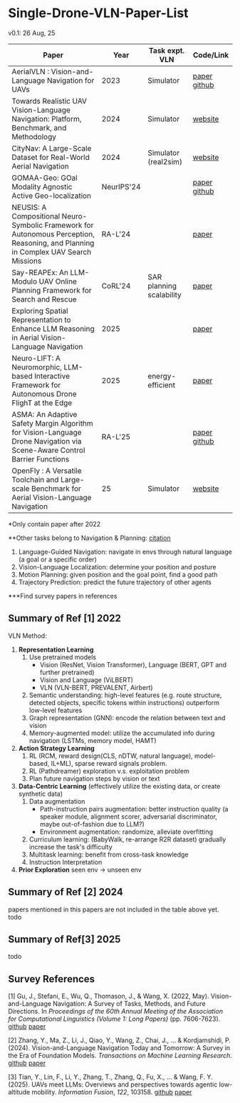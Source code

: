 # Single-Drone-VLN-Paper-List

v0.1: 26 Aug, 25

| Paper                                                        | Year       | Task expt. VLN           | Code/Link                                                    |
| ------------------------------------------------------------ | ---------- | ------------------------ | ------------------------------------------------------------ |
| AerialVLN : Vision-and-Language Navigation for UAVs          | 2023       | Simulator                | [paper](https://openaccess.thecvf.com/content/ICCV2023/papers/Liu_AerialVLN_Vision-and-Language_Navigation_for_UAVs_ICCV_2023_paper.pdf) [github](https://github.com/AirVLN/AirVLN) |
| Towards Realistic UAV Vision-Language Navigation: Platform, Benchmark, and Methodology | 2024       | Simulator                | [website](https://prince687028.github.io/OpenUAV/)           |
| CityNav: A Large-Scale Dataset for Real-World Aerial Navigation | 2024       | Simulator (real2sim)     | [website](https://water-cookie.github.io/city-nav-proj/)     |
| GOMAA-Geo: GOal Modality Agnostic Active Geo-localization    | NeurIPS'24 |                          | [paper](https://arxiv.org/abs/2406.01917) [github](https://github.com/mvrl/GOMAA-Geo) |
| NEUSIS: A Compositional Neuro-Symbolic Framework for Autonomous Perception, Reasoning, and Planning in Complex UAV Search Missions | RA-L'24    |                          | [paper](https://arxiv.org/abs/2409.10196)                    |
| Say-REAPEx: An LLM-Modulo UAV Online Planning Framework for Search and Rescue | CoRL'24    | SAR planning scalability | [paper](https://openreview.net/forum?id=9WdUqvE03f)          |
| Exploring Spatial Representation to Enhance LLM Reasoning in Aerial Vision-Language Navigation | 2025       |                          | [paper](https://arxiv.org/abs/2410.08500)                    |
| Neuro-LIFT: A Neuromorphic, LLM-based Interactive Framework for Autonomous Drone FlighT at the Edge | 2025       | energy-efficient         | [paper](https://arxiv.org/abs/2501.19259v1)                  |
| ASMA: An Adaptive Safety Margin Algorithm for Vision-Language Drone Navigation via Scene-Aware Control Barrier Functions | RA-L'25    |                          | [paper](https://arxiv.org/abs/2409.10283) [github](https://github.com/souravsanyal06/ASMA) |
| OpenFly : A Versatile Toolchain and Large-scale Benchmark for Aerial Vision-Language Navigation | 25         | Simulator                | [website](https://shailab-ipec.github.io/openfly/)           |

*Only contain paper after 2022

**Other tasks belong to Navigation & Planning: [citation](https://ieeexplore.ieee.org/stamp/stamp.jsp?arnumber=10531702)

1. Language-Guided Navigation: 	navigate in envs through natural language (a goal or a specific order)
2. Vision-Language Localization: 	determine your position and posture 
3. Motion Planning: 				given position and the goal point, find a good path
4. Trajectory Prediction: 			predict the future trajectory of other agents

***Find survey papers in references



## Summary of Ref [1] 2022

VLN Method:

1. **Representation Learning**
   1. Use pretrained models
      * Vision (ResNet, Vision Transformer), Language (BERT, GPT and further pretrained)
      * Vision and Language (ViLBERT)
      *  VLN (VLN-BERT, PREVALENT, Airbert)
   2. Semantic understanding: high-level features (e.g. route structure, detected objects, specific tokens within instructions) outperform low-level features
   3. Graph representation (GNN): encode the relation between text and vision
   4. Memory-augmented model: utilize the accumulated info during navigation (LSTMs, memory model, HAMT)
2. **Action Strategy Learning**
   1. RL (RCM, reward design(CLS, nDTW, natural language), model-based, IL+ML), sparse reward signals problem.
   2. RL (Pathdreamer) exploration v.s. exploitation problem
   3. Plan future navigation steps by vision or text
3. **Data-Centric Learning** (effectively utilize the existing data, or create synthetic data)
   1. Data augmentation
      * Path-instruction pairs augmentation: better instruction quality (a speaker module, alignment scorer, adversarial discriminator, maybe out-of-fashion due to LLM?)
      * Environment augmentation: randomize, alleviate overfitting
   2. Curriculum learning: (BabyWalk, re-arrange R2R dataset) gradually increase the task's difficulty
   3. Multitask learning: benefit from cross-task knowledge
   4. Instruction Interpretation
4. **Prior Exploration** seen env -> unseen env



## Summary of Ref [2] 2024

papers mentioned in this papers are not included in the table above yet. todo



## Summary of Ref[3] 2025

todo



## Survey References

[1] Gu, J., Stefani, E., Wu, Q., Thomason, J., & Wang, X. (2022, May). Vision-and-Language Navigation: A Survey of Tasks, Methods, and Future Directions. In *Proceedings of the 60th Annual Meeting of the Association for Computational Linguistics (Volume 1: Long Papers)* (pp. 7606-7623). [github](https://github.com/eric-ai-lab/awesome-vision-language-navigation) [paper](https://arxiv.org/abs/2203.12667)

[2] Zhang, Y., Ma, Z., Li, J., Qiao, Y., Wang, Z., Chai, J., ... & Kordjamshidi, P. (2024). Vision-and-Language Navigation Today and Tomorrow: A Survey in the Era of Foundation Models. *Transactions on Machine Learning Research*. [github](https://github.com/zhangyuejoslin/VLN-Survey-with-Foundation-Models) [paper](https://arxiv.org/abs/2407.07035)

[3] Tian, Y., Lin, F., Li, Y., Zhang, T., Zhang, Q., Fu, X., ... & Wang, F. Y. (2025). UAVs meet LLMs: Overviews and perspectives towards agentic low-altitude mobility. *Information Fusion*, *122*, 103158. [github](https://github.com/Hub-Tian/UAVs_Meet_LLMs) [paper](https://arxiv.org/abs/2501.02341)

